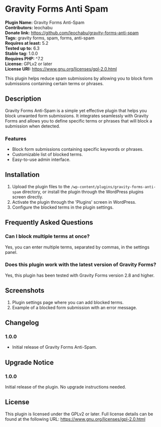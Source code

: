 
# Gravity Forms Anti Spam

**Plugin Name:** Gravity Forms Anti-Spam  
**Contributors:** leochabu  
**Donate link:** https://github.com/leochabu/gravity-forms-anti-spam  
**Tags:** gravity forms, spam, forms, anti-spam  
**Requires at least:** 5.2  
**Tested up to:** 6.3  
**Stable tag:** 1.0.0  
**Requires PHP:** ^7.2  
**License:** GPLv2 or later  
**License URI:** https://www.gnu.org/licenses/gpl-2.0.html

This plugin helps reduce spam submissions by allowing you to block form submissions containing certain terms or phrases.

## Description

Gravity Forms Anti-Spam is a simple yet effective plugin that helps you block unwanted form submissions. It integrates seamlessly with Gravity Forms and allows you to define specific terms or phrases that will block a submission when detected.

### Features
- Block form submissions containing specific keywords or phrases.
- Customizable list of blocked terms.
- Easy-to-use admin interface.

## Installation

1. Upload the plugin files to the `/wp-content/plugins/gravity-forms-anti-spam` directory, or install the plugin through the WordPress plugins screen directly.
2. Activate the plugin through the 'Plugins' screen in WordPress.
3. Configure the blocked terms in the plugin settings.

## Frequently Asked Questions

### Can I block multiple terms at once?
Yes, you can enter multiple terms, separated by commas, in the settings panel.

### Does this plugin work with the latest version of Gravity Forms?
Yes, this plugin has been tested with Gravity Forms version 2.8 and higher.

## Screenshots

1. Plugin settings page where you can add blocked terms.
2. Example of a blocked form submission with an error message.

## Changelog

### 1.0.0
- Initial release of Gravity Forms Anti-Spam.

## Upgrade Notice

### 1.0.0
Initial release of the plugin. No upgrade instructions needed.

## License

This plugin is licensed under the GPLv2 or later. Full license details can be found at the following URL: https://www.gnu.org/licenses/gpl-2.0.html
